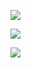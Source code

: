 

![](https://pic1.superbed.cn/item/5e02d4f376085c3289e2962c.jpg)

![](https://pic.superbed.cn/item/5e02d58876085c3289e2c9e3.jpg)

![](https://pic3.superbed.cn/item/5e02d5b076085c3289e2dac1.jpg)



